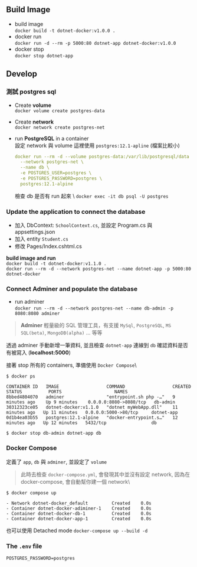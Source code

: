 ﻿## Build Image
* build image\
    `docker build -t dotnet-docker:v1.0.0 .`
* docker run\
`docker run -d --rm -p 5000:80 dotnet-app dotnet-docker:v1.0.0`
* docker stop\
`docker stop dotnet-app`

## Develop
### 測試 postgres sql
* Create **volume**\
    `docker volume create postgres-data`
* Create **network**\
`docker network create postgres-net`

* run **PostgreSQL** in a container\
  設定 network 與 volume
  這裡使用 `postgres:12.1-apline` (檔案比較小)
    ```yaml
    docker run --rm -d --volume postgres-data:/var/lib/postgresql/data \
      --network postgres-net \ 
      --name db \
      -e POSTGRES_USER=postgres \
      -e POSTGRES_PASSWORD=postgres \
      postgres:12.1-alpine
    ```
  檢查 db 是否有 run 起來 \ `docker exec -it db psql -U postgres`

### Update the application to connect the database
* 加入 DbContext: `SchoolContext.cs`, 並設定 Program.cs 與 appsettings.json
* 加入 entity `Student.cs`
* 修改 Pages/Index.cshtml.cs

**build image and run** \
`docker build -t dotnet-docker:v1.1.0 .`\
`docker run --rm -d --network postgres-net --name dotnet-app -p 5000:80 dotnet-docker`

### Connect Adminer and populate the database
* run adminer\
  `docker run --rm -d --network postgres-net --name db-admin -p 8080:8080 adminer`
> **Adminer**
輕量級的 SQL 管理工具，有支援 `MySql`, `PostgreSQL`, `MS SQL(beta)`, `MongoDB(alpha)` ... 等等

透過 adminer 手動新增一筆資料, 並且檢查 `dotnet-app` 連線到 `db` 確認資料是否有被寫入 (**localhost:5000**)

接著 stop 所有的 containers, 準備使用 `Docker Compose`\

```
$ docker ps

CONTAINER ID   IMAGE                  COMMAND                  CREATED          STATUS          PORTS                    NAMES
8bbed4804070   adminer                "entrypoint.sh php -…"   9 minutes ago    Up 9 minutes    0.0.0.0:8080->8080/tcp   db-admin
30312323ce05   dotnet-docker:v1.1.0   "dotnet myWebApp.dll"    11 minutes ago   Up 11 minutes   0.0.0.0:5000->80/tcp     dotnet-app
0d1b4ea03b55   postgres:12.1-alpine   "docker-entrypoint.s…"   12 minutes ago   Up 12 minutes   5432/tcp                 db

$ docker stop db-admin dotnet-app db
```
### Docker Compose
定義了 `app`, `db` 與 `adminer`, 並設定了 `volume`
> 此時去檢查 `docker-compose.yml`, 會發現其中並沒有設定 network, 因為在 docker-compose, 會自動幫你建一個 network\


```
$ docker compose up

- Network dotnet-docker_default         Created    0.0s
- Container dotnet-docker-adiminer-1    Created    0.0s
- Container dotnet-docker-db-1          Created    0.0s
- Container dotnet-docker-app-1         Created    0.0s
```
也可以使用 Detached mode `docker-compose up --build -d`

### The `.env` file
`POSTGRES_PASSWORD=postgres`